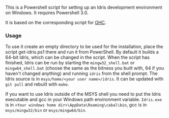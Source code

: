 This is a Powershell script for setting up an Idris development environment on Windows. It requires Powershell 3.0.

It is based on the corresponding script for [GHC](https://github.com/melted/getghc).

### Usage

To use it create an empty directory to be used for the installation, place the script get-idris.ps1 there and run it from PowerShell. By default it builds a 64-bit Idris, which can be changed in the script. When the script has finished, Idris can be run by starting the `mingw32_shell.bat` or `mingw64_shell.bat` (choose the same as the bitness you built with, 64 if you haven't changed anything) and running `idris` from the shell prompt. The Idris source is in `msys/home/<your user name>/idris`. It can be updated with `git pull` and rebuilt with `make`.

If you want to use Idris outside of the MSYS shell you need to put the Idris executable and gcc in your Windows path environment variable. `Idris.exe` is in `<Your windows home dir>\AppData\Roaming\cabal\bin`, gcc is in `msys/mingw32/bin` or `msys/mingw64/bin`.
